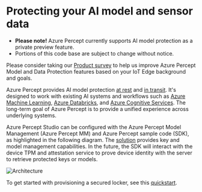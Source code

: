 # Protecting your AI model and sensor data

- **Please note!** Azure Percept currently supports AI model protection as a private preview feature.  
- Portions of this code base are subject to change without notice.

Please consider taking our [Product survey](https://go.microsoft.com/fwlink/?linkid=2156573) to help us improve Azure Percept Model and Data Protection features based on your IoT Edge background and goals.

Azure Percept provides AI model protection [at rest](protection-at-rest.md) and [in transit](protection-in-transit.md). It's designed to work with existing AI systems and workflows such as [Azure Machine Learning](https://azure.microsoft.com/en-us/services/machine-learning/), [Azure Databricks](https://azure.microsoft.com/en-us/services/databricks/), and [Azure Cognitive Services](https://azure.microsoft.com/en-us/services/cognitive-services/). The long-term goal of Azure Percept is to provide a unified experience across underlying systems.

Azure Percept Studio can be configured with the Azure Percept Model Management (Azure Percept MM) and Azure Percept sample code (SDK), as highlighted in the following diagram. The [solution](server-topology.md) provides key and model management capabilities. In the future, the SDK will interact with the device TPM and attestation service to prove device identity with the server to retrieve protected keys or models.

![Architecture](./imgs/Azure_Percept_Model_and_Data_Protection.Architecture.png) 

To get started with provisioning a secured locker, see this [quickstart](provision-a-secured-locker.md).
